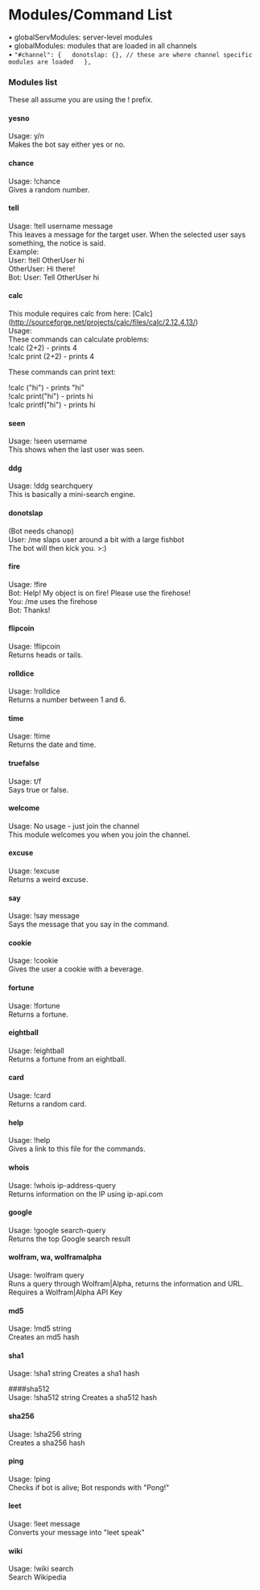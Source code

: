 # Modules/Command List

• globalServModules: server-level modules  
• globalModules: modules that are loaded in all channels  
• ``` "#channel": {  
	donotslap: {}, // these are where channel specific modules are loaded  
  }, ```

### Modules list
These all assume you are using the ! prefix.

#### yesno
Usage: y/n  
Makes the bot say either yes or no.

#### chance
Usage: !chance  
Gives a random number.

#### tell
Usage: !tell username message  
This leaves a message for the target user. When the selected user says something, the notice is said.  
Example:  
User: !tell OtherUser hi  
OtherUser: Hi there!  
Bot: User: Tell OtherUser hi  

#### calc
This module requires calc from here: [Calc]  (http://sourceforge.net/projects/calc/files/calc/2.12.4.13/)  
Usage:   
These commands can calculate problems:  
!calc (2+2) - prints 4  
!calc print (2+2) - prints 4  

These commands can print text:  

!calc ("hi") - prints "hi"  
!calc print("hi") - prints hi  
!calc printf("hi") - prints hi  

#### seen
Usage: !seen username  
This shows when the last user was seen.  

#### ddg
Usage: !ddg searchquery  
This is basically a mini-search engine.  

#### donotslap
(Bot needs chanop)  
User: /me slaps user around a bit with a large fishbot  
The bot will then kick you. >:)  

#### fire
Usage: !fire  
Bot: Help! My object is on fire! Please use the firehose!  
You: /me uses the firehose  
Bot: Thanks!  

#### flipcoin
Usage: !flipcoin  
Returns heads or tails.  

#### rolldice
Usage: !rolldice  
Returns a number between 1 and 6.  

#### time
Usage: !time  
Returns the date and time.  

#### truefalse
Usage: t/f  
Says true or false.  

#### welcome
Usage: No usage - just join the channel  
This module welcomes you when you join the channel.  

#### excuse
Usage: !excuse  
Returns a weird excuse.  

#### say
Usage: !say message  
Says the message that you say in the command.  

#### cookie  
Usage: !cookie  
Gives the user a cookie with a beverage.

#### fortune  
Usage: !fortune  
Returns a fortune.

#### eightball  
Usage: !eightball  
Returns a fortune from an eightball.

#### card  
Usage: !card  
Returns a random card.  

#### help  
Usage: !help   
Gives a link to this file for the commands.

#### whois  
Usage: !whois ip-address-query  
Returns information on the IP using ip-api.com  

#### google  
Usage: !google search-query  
Returns the top Google search result  

#### wolfram, wa, wolframalpha  
Usage: !wolfram query  
Runs a query through Wolfram|Alpha, returns the information and URL. Requires a Wolfram|Alpha API Key  

#### md5  
Usage: !md5 string  
Creates an md5 hash  

#### sha1  
Usage: !sha1 string
Creates a sha1 hash  

####sha512  
Usage: !sha512 string
Creates a sha512 hash  

#### sha256  
Usage: !sha256 string  
Creates a sha256 hash  

#### ping  
Usage: !ping  
Checks if bot is alive; Bot responds with "Pong!"  

#### leet  
Usage: !leet message  
Converts your message into "leet speak"  

#### wiki  
Usage: !wiki search  
Search Wikipedia  
